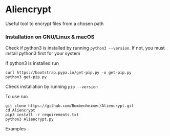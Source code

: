 # Aliencrypt
Useful tool to encrypt files from a chosen path

### Installation on GNU/Linux & macOS

Check if python3 is installed by running ```python3 --version```. If not, you must install python3 first for your system

If python3 is installed run
```
curl https://bootstrap.pypa.io/get-pip.py -o get-pip.py
python3 get-pip.py
```
Check installation by running ```pip --version```

To use run

```
git clone https://github.com/Bombenheimer/Aliencrypt.git
cd Aliencrypt
pip3 install -r requirements.txt
python3 Aliencrypt.py
```
Examples
